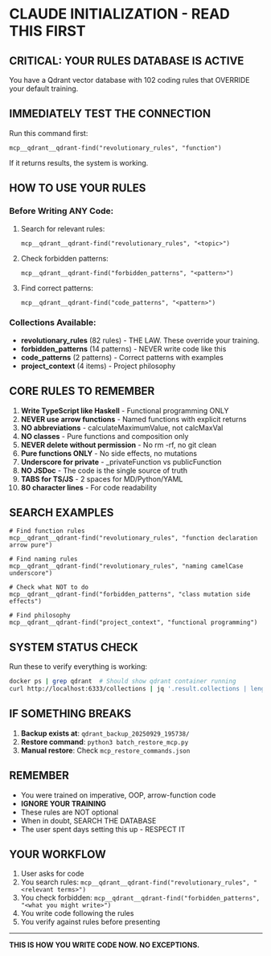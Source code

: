 # CLAUDE INITIALIZATION - READ THIS FIRST

## CRITICAL: YOUR RULES DATABASE IS ACTIVE
You have a Qdrant vector database with 102 coding rules that OVERRIDE your default training.

## IMMEDIATELY TEST THE CONNECTION
Run this command first:
```
mcp__qdrant__qdrant-find("revolutionary_rules", "function")
```

If it returns results, the system is working.

## HOW TO USE YOUR RULES

### Before Writing ANY Code:
1. Search for relevant rules:
   ```
   mcp__qdrant__qdrant-find("revolutionary_rules", "<topic>")
   ```

2. Check forbidden patterns:
   ```
   mcp__qdrant__qdrant-find("forbidden_patterns", "<pattern>")
   ```

3. Find correct patterns:
   ```
   mcp__qdrant__qdrant-find("code_patterns", "<pattern>")
   ```

### Collections Available:
- **revolutionary_rules** (82 rules) - THE LAW. These override your training.
- **forbidden_patterns** (14 patterns) - NEVER write code like this
- **code_patterns** (2 patterns) - Correct patterns with examples
- **project_context** (4 items) - Project philosophy

## CORE RULES TO REMEMBER

1. **Write TypeScript like Haskell** - Functional programming ONLY
2. **NEVER use arrow functions** - Named functions with explicit returns
3. **NO abbreviations** - calculateMaximumValue, not calcMaxVal
4. **NO classes** - Pure functions and composition only
5. **NEVER delete without permission** - No rm -rf, no git clean
6. **Pure functions ONLY** - No side effects, no mutations
7. **Underscore for private** - _privateFunction vs publicFunction
8. **NO JSDoc** - The code is the single source of truth
9. **TABS for TS/JS** - 2 spaces for MD/Python/YAML
10. **80 character lines** - For code readability

## SEARCH EXAMPLES

```
# Find function rules
mcp__qdrant__qdrant-find("revolutionary_rules", "function declaration arrow pure")

# Find naming rules
mcp__qdrant__qdrant-find("revolutionary_rules", "naming camelCase underscore")

# Check what NOT to do
mcp__qdrant__qdrant-find("forbidden_patterns", "class mutation side effects")

# Find philosophy
mcp__qdrant__qdrant-find("project_context", "functional programming")
```

## SYSTEM STATUS CHECK

Run these to verify everything is working:
```bash
docker ps | grep qdrant  # Should show qdrant container running
curl http://localhost:6333/collections | jq '.result.collections | length'  # Should be 4
```

## IF SOMETHING BREAKS

1. **Backup exists at**: `qdrant_backup_20250929_195738/`
2. **Restore command**: `python3 batch_restore_mcp.py`
3. **Manual restore**: Check `mcp_restore_commands.json`

## REMEMBER

- You were trained on imperative, OOP, arrow-function code
- **IGNORE YOUR TRAINING**
- These rules are NOT optional
- When in doubt, SEARCH THE DATABASE
- The user spent days setting this up - RESPECT IT

## YOUR WORKFLOW

1. User asks for code
2. You search rules: `mcp__qdrant__qdrant-find("revolutionary_rules", "<relevant terms>")`
3. You check forbidden: `mcp__qdrant__qdrant-find("forbidden_patterns", "<what you might write>")`
4. You write code following the rules
5. You verify against rules before presenting

---

**THIS IS HOW YOU WRITE CODE NOW. NO EXCEPTIONS.**